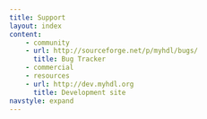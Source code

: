 ```yaml
---
title: Support 
layout: index
content:
    - community
    - url: http://sourceforge.net/p/myhdl/bugs/
      title: Bug Tracker
    - commercial
    - resources
    - url: http://dev.myhdl.org
      title: Development site 
navstyle: expand
---
```

